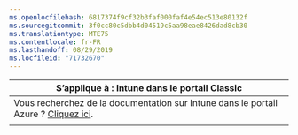 ```yaml
---
ms.openlocfilehash: 6817374f9cf32b3faf000faf4e54ec513e80132f
ms.sourcegitcommit: 3f0cc80c5dbb4d04519c5aa98eae8426dad8cb30
ms.translationtype: MTE75
ms.contentlocale: fr-FR
ms.lasthandoff: 08/29/2019
ms.locfileid: "71732670"
---
```

|                            S’applique à : Intune dans le portail Classic                            |
|------------------------------------------------------------------------------------------------|
| Vous recherchez de la documentation sur Intune dans le portail Azure ? [Cliquez ici](/intune/what-is-intune). |
|                                                                                                |

